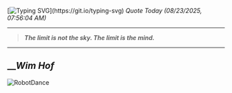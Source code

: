 [![Typing SVG](https://readme-typing-svg.herokuapp.com?font=Press+Start+2P&color=C2F784&size=35&width=900&height=100&lines=Hello+World%2C+I'm+Hung+!)](https://git.io/typing-svg) 
_Quote Today (08/23/2025, 07:56:04 AM)_
___
>**_The limit is not the sky. The limit is the mind._**
___

## __**_Wim Hof_**

![RobotDance](src/assets/images/robot-dancing-dribble.gif?style=center)
